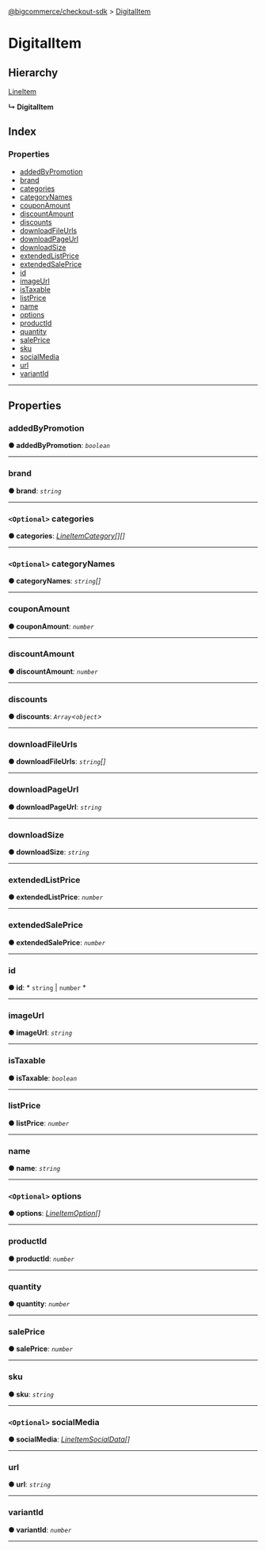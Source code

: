 [@bigcommerce/checkout-sdk](../README.md) > [DigitalItem](../interfaces/digitalitem.md)

# DigitalItem

## Hierarchy

 [LineItem](lineitem.md)

**↳ DigitalItem**

## Index

### Properties

* [addedByPromotion](digitalitem.md#addedbypromotion)
* [brand](digitalitem.md#brand)
* [categories](digitalitem.md#categories)
* [categoryNames](digitalitem.md#categorynames)
* [couponAmount](digitalitem.md#couponamount)
* [discountAmount](digitalitem.md#discountamount)
* [discounts](digitalitem.md#discounts)
* [downloadFileUrls](digitalitem.md#downloadfileurls)
* [downloadPageUrl](digitalitem.md#downloadpageurl)
* [downloadSize](digitalitem.md#downloadsize)
* [extendedListPrice](digitalitem.md#extendedlistprice)
* [extendedSalePrice](digitalitem.md#extendedsaleprice)
* [id](digitalitem.md#id)
* [imageUrl](digitalitem.md#imageurl)
* [isTaxable](digitalitem.md#istaxable)
* [listPrice](digitalitem.md#listprice)
* [name](digitalitem.md#name)
* [options](digitalitem.md#options)
* [productId](digitalitem.md#productid)
* [quantity](digitalitem.md#quantity)
* [salePrice](digitalitem.md#saleprice)
* [sku](digitalitem.md#sku)
* [socialMedia](digitalitem.md#socialmedia)
* [url](digitalitem.md#url)
* [variantId](digitalitem.md#variantid)

---

## Properties

<a id="addedbypromotion"></a>

###  addedByPromotion

**● addedByPromotion**: *`boolean`*

___
<a id="brand"></a>

###  brand

**● brand**: *`string`*

___
<a id="categories"></a>

### `<Optional>` categories

**● categories**: *[LineItemCategory](lineitemcategory.md)[][]*

___
<a id="categorynames"></a>

### `<Optional>` categoryNames

**● categoryNames**: *`string`[]*

___
<a id="couponamount"></a>

###  couponAmount

**● couponAmount**: *`number`*

___
<a id="discountamount"></a>

###  discountAmount

**● discountAmount**: *`number`*

___
<a id="discounts"></a>

###  discounts

**● discounts**: *`Array`<`object`>*

___
<a id="downloadfileurls"></a>

###  downloadFileUrls

**● downloadFileUrls**: *`string`[]*

___
<a id="downloadpageurl"></a>

###  downloadPageUrl

**● downloadPageUrl**: *`string`*

___
<a id="downloadsize"></a>

###  downloadSize

**● downloadSize**: *`string`*

___
<a id="extendedlistprice"></a>

###  extendedListPrice

**● extendedListPrice**: *`number`*

___
<a id="extendedsaleprice"></a>

###  extendedSalePrice

**● extendedSalePrice**: *`number`*

___
<a id="id"></a>

###  id

**● id**: * `string` &#124; `number`
*

___
<a id="imageurl"></a>

###  imageUrl

**● imageUrl**: *`string`*

___
<a id="istaxable"></a>

###  isTaxable

**● isTaxable**: *`boolean`*

___
<a id="listprice"></a>

###  listPrice

**● listPrice**: *`number`*

___
<a id="name"></a>

###  name

**● name**: *`string`*

___
<a id="options"></a>

### `<Optional>` options

**● options**: *[LineItemOption](lineitemoption.md)[]*

___
<a id="productid"></a>

###  productId

**● productId**: *`number`*

___
<a id="quantity"></a>

###  quantity

**● quantity**: *`number`*

___
<a id="saleprice"></a>

###  salePrice

**● salePrice**: *`number`*

___
<a id="sku"></a>

###  sku

**● sku**: *`string`*

___
<a id="socialmedia"></a>

### `<Optional>` socialMedia

**● socialMedia**: *[LineItemSocialData](lineitemsocialdata.md)[]*

___
<a id="url"></a>

###  url

**● url**: *`string`*

___
<a id="variantid"></a>

###  variantId

**● variantId**: *`number`*

___


